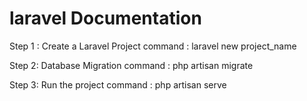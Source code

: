 # laravel Documentation

Step 1 : Create a Laravel Project
command : laravel new project_name

Step 2: Database Migration
command : php artisan migrate

Step 3: Run the project
command : php artisan serve
